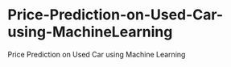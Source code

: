 # Price-Prediction-on-Used-Car-using-MachineLearning
Price Prediction on Used Car using Machine Learning
